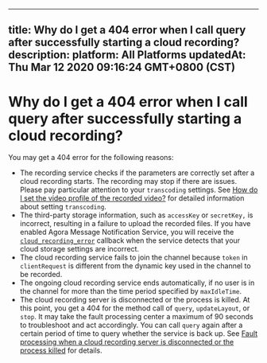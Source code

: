 
---
title: Why do I get a 404 error when I call query after successfully starting a cloud recording?
description: 
platform: All Platforms
updatedAt: Thu Mar 12 2020 09:16:24 GMT+0800 (CST)
---
# Why do I get a 404 error when I call query after successfully starting a cloud recording?
You may get a 404 error for the following reasons:

- The recording service checks if the parameters are correctly set after a cloud recording starts. The recording may stop if there are issues. Please pay particular attention to your `transcoding` settings. See [How do I set the video profile of the recorded video?](https://docs.agora.io/en/faq/recording_video_profile) for detailed information about setting `transcoding`.
- The third-party storage information, such as `accessKey` or `secretKey,` is incorrect, resulting in a failure to upload the recorded files. If you have enabled Agora Message Notification Service, you will receive the [`cloud_recording_error`](https://docs.agora.io/en/cloud-recording/cloud_recording_callback_rest?platform=All%20Platforms#a-name1a1-cloud_recording_error) callback when the service detects that your cloud storage settings are incorrect.
- The cloud recording service fails to join the channel because `token` in `clientRequest` is different from the dynamic key used in the channel to be recorded.
- The ongoing cloud recording service ends automatically, if no user is in the channel for more than the time period specified by `maxIdleTime`.
- The cloud recording server is disconnected or the process is killed. At this point, you get a 404 for the method call of `query`, `updateLayout`, or `stop`. It may take the fault processing center a maximum of 90 seconds to troubleshoot and act accordingly. You can call `query` again after a certain period of time to query whether the service is back up. See [Fault processing when a cloud recording server is disconnected or the process killed](../../en/faq/high-availability.md) for details.
